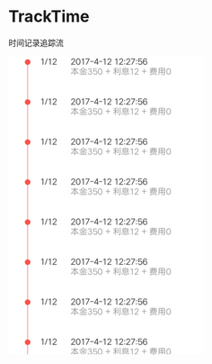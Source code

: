 # TrackTime
时间记录追踪流

![Image text](https://github.com/zhiweiAndroid/TrackTime/blob/master/tracktime.png)